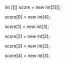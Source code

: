 int [][] score = new int[5][];

score[0] = new int[4];

score[1] = new int[3];

score[2] = new int[2];

score[3] = new int[2];

score[4] = new int[3].
